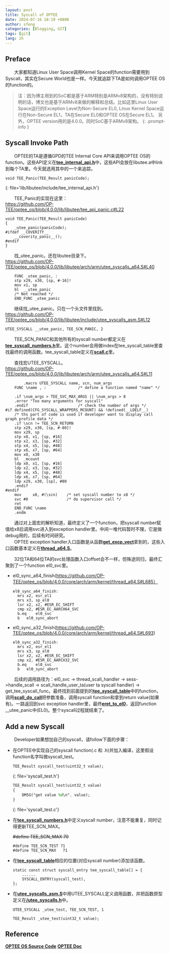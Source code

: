 ```yaml
---
layout: post
title: Syscall of OPTEE
date: 2024-07-16 18:19 +0800
author: sfeng
categories: [Blogging, GIT]
tags: [git]
lang: zh
---
```


## Preface
&emsp;&emsp;大家都知道Linux User Space调用Kernel Space的function需要用到Syscall，其实在Secure World也是一样。今天就追踪下TA是如何调用OPTEE OS的function的。  

> 注：因为博主用到的SoC都是基于ARM特别是ARMv8架构的，没有特别说明的话，博文也是基于ARMv8来做的解释和总结。比如这里Linux User Space运行的Exception Level为Non-Secure EL0, Linux Kernel Space运行在Non-Secure EL1，TA在Secure EL0和OPTEE OS在Secure EL1。
> 另外，OPTEE version用的是4.0.0。同时SoC基于ARMv8架构。
{: .prompt-info }

## Syscall Invoke Path
&emsp;&emsp;OPTEE的TA是遵循GPD的TEE Internal Core API来调用OPTEE OS的function。这些API定义在[**tee_internal_api.h**](https://github.com/OP-TEE/optee_os/blob/4.0.0/lib/libutee/include/tee_internal_api.h)中，这些API会放在libutee.a中link到每个TA里。今天就选用其中的一个来追踪。  

```sass
void TEE_Panic(TEE_Result panicCode);
```
{: file='lib/libutee/include/tee_internal_api.h'}

&emsp;&emsp;TEE_Panic的实现在这里：  
<https://github.com/OP-TEE/optee_os/blob/4.0.0/lib/libutee/tee_api_panic.c#L22>

```
void TEE_Panic(TEE_Result panicCode)
{
	_utee_panic(panicCode);
#ifdef __COVERITY__
	__coverity_panic__();
#endif
}
```

&emsp;&emsp;找_utee_panic。还在libutee目录下。  
<https://github.com/OP-TEE/optee_os/blob/4.0.0/lib/libutee/arch/arm/utee_syscalls_a64.S#L40>

```
	FUNC _utee_panic, :
	stp	x29, x30, [sp, #-16]!
	mov	x1, sp
	bl	__utee_panic
	/* Not reached */
	END_FUNC _utee_panic
```

&emsp;&emsp;继续找_utee_panic。只在一个头文件里找到。  
<https://github.com/OP-TEE/optee_os/blob/4.0.0/lib/libutee/include/utee_syscalls_asm.S#L12>

```
UTEE_SYSCALL __utee_panic, TEE_SCN_PANIC, 2
```

&emsp;&emsp;TEE_SCN_PANIC和其他所有的syscall number都定义在[**tee_syscall_numbers.h**](https://github.com/OP-TEE/optee_os/blob/4.0.0/lib/libutee/include/tee_syscall_numbers.h)里。这个number会用做index在tee_syscall_table里查找最终的调用函数。tee_syscall_table定义在[**scall.c**](https://github.com/OP-TEE/optee_os/blob/4.0.0/core/kernel/scall.c#L51)里。  

&emsp;&emsp;查找宏UTEE_SYSCALL。  
<https://github.com/OP-TEE/optee_os/blob/4.0.0/lib/libutee/arch/arm/utee_syscalls_a64.S#L11>

```
        .macro UTEE_SYSCALL name, scn, num_args
	FUNC \name , :              /* define a function named "name" */

	.if \num_args > TEE_SVC_MAX_ARGS || \num_args > 8
	.error "Too many arguments for syscall"
	.endif                      /* check the number of args */
#if defined(CFG_SYSCALL_WRAPPERS_MCOUNT) && !defined(__LDELF__)
    /* ths part of code is used if developer want to display call graph profile data */
	.if \scn != TEE_SCN_RETURN
	stp	x29, x30, [sp, #-80]!
	mov	x29, sp
	stp	x0, x1, [sp, #16]
	stp	x2, x3, [sp, #32]
	stp	x4, x5, [sp, #48]
	stp	x6, x7, [sp, #64]
	mov	x0, x30
	bl	_mcount
	ldp	x0, x1, [sp, #16]
	ldp	x2, x3, [sp, #32]
	ldp	x4, x5, [sp, #48]
	ldp	x6, x7, [sp, #64]
	ldp	x29, x30, [sp], #80
	.endif
#endif
    mov     x8, #(\scn)    /* set syscall number to x8 */
    svc #0                 /* do supervisor call */
    ret
    END_FUNC \name
    .endm
```

&emsp;&emsp;通过对上面宏的解析知道，最终定义了一个function，把syscall number赋值给x8后调用svc进入到exception handler里。中间一堆代码暂时不理，它是做debug用的，后续有时间研究。  
&emsp;&emsp;OPTEE exception handler入口函数是从函数[**get_excp_vect**](https://github.com/OP-TEE/optee_os/blob/4.0.0/core/arch/arm/kernel/thread.c#L694)拿到的，这些入口函数基本定义在[**thread_a64.S**](https://github.com/OP-TEE/optee_os/blob/4.0.0/core/arch/arm/kernel/thread_a64.S)。

&emsp;&emsp;32位TA和64位TA的svc处理函数入口offset会不一样，但殊途同归，最终汇聚到了一个function el0_svc里。  
- el0_sync_a64_finish(https://github.com/OP-TEE/optee_os/blob/4.0.0/core/arch/arm/kernel/thread_a64.S#L685）  
  
  ```
  el0_sync_a64_finish:
	mrs	x2, esr_el1
	mrs	x3, sp_el0
	lsr	x2, x2, #ESR_EC_SHIFT
	cmp	x2, #ESR_EC_AARCH64_SVC
	b.eq	el0_svc
	b	el0_sync_abort
  ```

- el0_sync_a32_finish(https://github.com/OP-TEE/optee_os/blob/4.0.0/core/arch/arm/kernel/thread_a64.S#L693)  
  
  ```
  el0_sync_a32_finish:
	mrs	x2, esr_el1
	mrs	x3, sp_el0
	lsr	x2, x2, #ESR_EC_SHIFT
	cmp	x2, #ESR_EC_AARCH32_SVC
	b.eq	el0_svc
	b	el0_sync_abort
  ```

&emsp;&emsp;后续的调用路径为：el0_svc -> thread_scall_handler -> sess->handle_scall -> scall_handle_user_ta(user ta syscall handler) -> get_tee_syscall_func。最终找到前面提到的[**tee_syscall_table**](https://github.com/OP-TEE/optee_os/blob/4.0.0/core/kernel/scall.c#L51)中的function，调用[**scall_do_call**](https://github.com/OP-TEE/optee_os/blob/4.0.0/core/arch/arm/kernel/arch_scall_a64.S#L33)把参数准备，调用syscall function和拿到return value(如果有)。一路返回到svc exception handler里，最终[**eret_to_el0**](https://github.com/OP-TEE/optee_os/blob/4.0.0/core/arch/arm/kernel/thread_a64.S#L1108)，返回function __utee_panic中(EL0)。整个syscall过程就结束了。  

## Add a new Syscall
&emsp;&emsp;Developer如果想加自己的syscall，请follow下面的步骤：  
- 在OPTEE中实现自己的syscall function(.c 和 .h)并加入编译，这里假设function名字叫做syscall_test。  
  
  ```sass
  TEE_Result syscall_test(uint32_t value);
  ```
  {: file='syscall_test.h'}

  ```sass
  TEE_Result syscall_test(uint32_t value)
  {
      DMSG("get value %d\n", value);
  }
  ```
  {: file='syscall_test.c'}

- 在[**tee_syscall_numbers.h**](https://github.com/OP-TEE/optee_os/blob/4.0.0/lib/libutee/include/tee_syscall_numbers.h)中定义syscall number，注意不能重复，同时记得更新TEE_SCN_MAX。  
  
  ~~#define TEE_SCN_MAX	70~~
  ```
  #define TEE_SCN_TEST 71
  #define TEE_SCN_MAX	71
  ```
 
- 在[**tee_syscall_table**](https://github.com/OP-TEE/optee_os/blob/4.0.0/core/kernel/scall.c#L51)相应的位置(对应syscall number)添加该函数。  
  
  ```
  static const struct syscall_entry tee_syscall_table[] = {
      ......
      SYSCALL_ENTRY(syscall_test),
  };
  ```

- 在[**utee_syscalls_asm.S**](https://github.com/OP-TEE/optee_os/blob/4.0.0/lib/libutee/include/utee_syscalls_asm.S)中用UTEE_SYSCALL定义调用函数，并把函数原型定义在[**/utee_syscalls.h**]()中。
  
  ```
  UTEE_SYSCALL _utee_test, TEE_SCN_TEST, 1
  ```

  ```
  TEE_Result _utee_test(uint32_t value);
  ```

## Reference

[**OPTEE OS Source Code**](https://github.com/OP-TEE/optee_os/tree/4.0.0)
[**OPTEE Doc**](https://optee.readthedocs.io/en/latest/architecture/core.html)